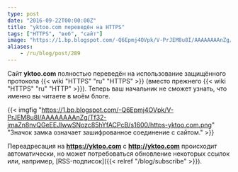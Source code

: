 ```yaml
---
type: post
date: "2016-09-22T00:00:00Z"
title: "yktoo.com переведён на HTTPS"
tags: ["HTTPS", "веб", "сайт"]
image: "https://1.bp.blogspot.com/-Q6Epmj4OVpk/V-PrJEM8u8I/AAAAAAAAnZg/Tf32-jmaZn8nvQGeEEJIwwSNozc85hYfACPcB/s1600/https-yktoo.com.png"
aliases:
    - /ru/blog/post/289
---
```


Сайт **yktoo.com** полностью переведён на использование защищённого протокола {{< wiki "HTTPS" "ru" "HTTPS" >}} (вместо прежнего {{< wiki "HTTPS" "ru" "HTTP" >}}). Теперь ваш начальник не сможет узнать, что именно вы читаете в моём блоге.

<!--more-->

{{< imgfig "https://1.bp.blogspot.com/-Q6Epmj4OVpk/V-PrJEM8u8I/AAAAAAAAnZg/Tf32-jmaZn8nvQGeEEJIwwSNozc85hYfACPcB/s1600/https-yktoo.com.png" "Значок замка означает зашифрованное соединение с сайтом." >}}

Переадресация на **https://yktoo.com** c **http://yktoo.com** происходит автоматически, но может потребоваться обновление некоторых ссылок или, например, [RSS-подписок]({{< relref "/blog/subscribe" >}}).
